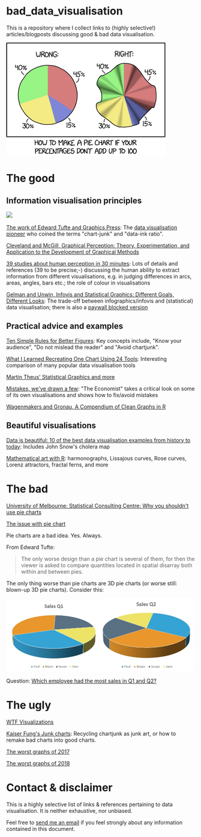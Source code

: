 # bad_data_visualisation

This is a repository where I collect links to (highly selective!) articles/blogposts discussing good & bad data visualisation.

![](./figures/pie_charts.png)


# The good

## Information visualisation principles

<div>
<img src="https://upload.wikimedia.org/wikipedia/commons/4/46/Edward_Tufte_-_cropped.jpg" width="300"/>
</div>

[The work of Edward Tufte and Graphics Press](https://www.edwardtufte.com/tufte/): The [data visualisation pioneer](https://medium.com/@storybydata/edward-tufte-data-visualization-pioneer-e70eb3a8e2f0) who coined the terms "chart-junk" and "data-ink ratio".


[Cleveland and McGill, Graphical Perception: Theory, Experimentation, and Application to the Development of Graphical Methods](./documents/2288400.pdf)

[39 studies about human perception in 30 minutes](https://medium.com/@kennelliott/39-studies-about-human-perception-in-30-minutes-4728f9e31a73): Lots of details and references (39 to be precise;-) discussing the human ability to extract information from different visualisations, e.g. in judging differences in arcs, areas, angles, bars etc.; the role of colour in visualisations

[Gelman and Unwin, Infovis and Statistical Graphics: Different Goals, Different Looks](https://medium.com/@storybydata/edward-tufte-data-visualization-pioneer-e70eb3a8e2f0): The trade-off between infographics/infovis and (statistical) data visualisation; there is also a [paywall blocked version](https://www.tandfonline.com/doi/abs/10.1080/10618600.2012.761141?journalCode=ucgs20)  

## Practical advice and examples

[Ten Simple Rules for Better Figures](https://journals.plos.org/ploscompbiol/article?id=10.1371/journal.pcbi.1003833): Key concepts include, "Know your audience", "Do not mislead the reader" and "Avoid chartjunk".

[What I Learned Recreating One Chart Using 24 Tools](https://source.opennews.org/articles/what-i-learned-recreating-one-chart-using-24-tools/): Interesting comparison of many popular data visualisation tools

[Martin Theus' Statistical Graphics and more](https://www.theusrus.de/blog/)

[Mistakes, we've drawn a few](https://medium.economist.com/mistakes-weve-drawn-a-few-8cdd8a42d368): "The Economist" takes a critical look on some of its own visualisations and shows how to fix/avoid mistakes

[Wagenmakers and Gronau, A Compendium of Clean Graphs in R](http://shinyapps.org/apps/RGraphCompendium/index.php)

## Beautiful visualisations

[Data is beautiful: 10 of the best data visualisation examples from history to today](https://www.tableau.com/learn/articles/best-beautiful-data-visualization-examples): Includes John Snow's cholera map

[Mathematical art with R](https://github.com/marcusvolz/mathart): harmonographs, Lissajous curves, Rose curves, Lorenz attractors, fractal ferns, and more


# The bad

[University of Melbourne: Statistical Consulting Centre: Why you shouldn't use pie charts](https://scc.ms.unimelb.edu.au/resources-list/data-visualisation-and-exploration/no_pie-charts)

[The issue with pie chart](data-to-viz.com/caveat/pie.html)


Pie charts are a bad idea. Yes. Always.

From Edward Tufte:

> The only worse design than a pie chart is several of them, for
then the viewer is asked to compare quantities located in spatial disarray
both within and between pies.

The only thing worse than pie charts are 3D pie charts (or worse still: blown-up 3D pie charts). Consider this:

<div>
<img src="./figures/SalesQ1.jpg" width="250"><img src="./figures/SalesQ2.jpg" width="250">
</div>


Question: [Which employee had the most sales in Q1 and Q2?](http://www.getnerdyhr.com/3d-pie-charts-are-evil/)



# The ugly

[WTF Visualizations](https://viz.wtf/)

[Kaiser Fung's Junk charts](https://junkcharts.typepad.com/junk_charts/): Recycling chartjunk as junk art, or how to remake bad charts into good charts.

[The worst graphs of 2017](https://getdolphins.com/blog/the-worst-graphs-of-2017/)

[The worst graphs of 2018](https://getdolphins.com/blog/worst-graphs-of-2018/)


# Contact & disclaimer

This is a highly selective list of links & references pertaining to data visualisation. It is neither exhaustive, nor unbiased.

Feel free to [send me an email](mailto:maurits.evers@gmail.com) if you feel strongly about any information contained in this document.
